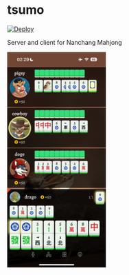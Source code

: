 # tsumo

[![Deploy](https://github.com/yishn/tsumo/actions/workflows/deploy.yml/badge.svg)](https://github.com/yishn/tsumo/actions/workflows/deploy.yml)

Server and client for Nanchang Mahjong

<img src="./screenshot.png" alt="Screenshot" height="500" />
